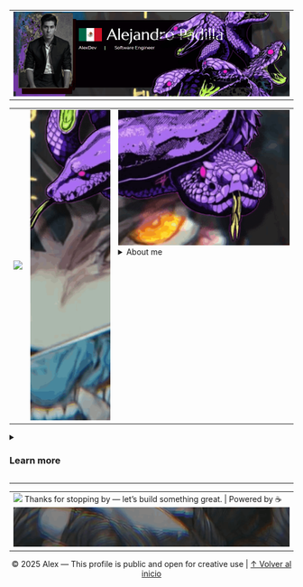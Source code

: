 <!-- About me -->
<table width="100%">
  <tr>
    <td>
      <img src="assets/2.gif">
    </td>
  </tr>
</table>
<table width="100%">
  <tr>
    <td><img src="assets/3.1.gif"></td>
    <td><img src="assets/3.3.gif"></td>
    <td valign="top">
      <img src="assets/ser.gif">
      <details>
      <summary>About me</summary>
      <pre>Hi, i'm Alex, a Software and Network<br>Design Engineer. I'm currently<br>training as a Full Stack Web Developer<br>combining visual thinking, logical<br>structure, and results. I'm certified<br>in Project Management, and deeply<br>passionate about video game<br>development, technological innovation<br>and biomechatronics. I believe in<br>designing solutions that are as clear<br>as they are functional-blending<br>creativity with logic.</pre>          
      </details>
    </
td>
  </tr>
</table>
<!-- Main -->
<details>
<summary><h3>Learn more</h3></summary>

[![Music](https://img.shields.io/badge/Coding%20Vibes-Nighttime%20Disguise-orange?style=flat-square&logo=spotify)](https://open.spotify.com/track/2cXtLOiUWyCDebAT65p5cJ)

<!-- Skills -->
  <details>
  <summary><h2>Development Toolkit</h2></summary>
  <!-- Languages -->
  <p>
    <strong>Languages:</strong><br>
    <img src="https://skillicons.dev/icons?i=js,html,css,java,py,bash,typescript" />
    <img src="https://img.shields.io/badge/Apex-%234A154B?style=for-the-badge&logo=salesforce&logoColor=white" />
  </p>
  <!-- Frontend -->
  <p>
    <strong>Frontend:</strong><br>
    <img src="https://skillicons.dev/icons?i=react,vue,angular,bootstrap,tailwind" />
    <img src="https://img.shields.io/badge/LWC-00A1E0?style=for-the-badge&logo=salesforce&logoColor=white" />
  </p>
  <!-- Backend -->
  <p>
    <strong>Backend:</strong><br>
    <img src="https://skillicons.dev/icons?i=nodejs,express" />
    <img src="https://img.shields.io/badge/Salesforce-00A1E0?style=for-the-badge&logo=salesforce&logoColor=white" />
  </p>
  <!-- Databases -->
  <p>
    <strong>Databases:</strong><br>
    <img src="https://skillicons.dev/icons?i=mysql,postgres,mongodb,firebase" />
  </p>
  <!-- Tools & DevOps -->
  <p>
    <strong>Tools & DevOps:</strong><br>
    <img src="https://skillicons.dev/icons?i=git,github,vscode,linux,postman,jest" />
  </p>
  <!-- CAD / Maker Tools -->
  <p>
    <strong>Design & Maker Tools:</strong><br>
    <img src="https://img.shields.io/badge/Fusion%20360-FDAD00?style=for-the-badge&logo=autodesk&logoColor=black" />
    <img src="https://img.shields.io/badge/Creality%20K1%20Max-3D%20Printer-informational?style=for-the-badge" />
  </p>
  <!-- Project Management -->
  <p>
    <strong>Project Management:</strong><br>
    <img src="https://img.shields.io/badge/Jira-0052CC?style=for-the-badge&logo=jira&logoColor=white" />
    <img src="https://img.shields.io/badge/Trello-0052CC?style=for-the-badge&logo=trello&logoColor=white" />
    <img src="https://img.shields.io/badge/Notion-000000?style=for-the-badge&logo=notion&logoColor=white" />
  </p>
  </details>

---  

<!-- Contat -->
  <details>
  <summary><h2>Find me online</h2></summary>
  <p></p>
  </details>
</details>

---

<!-- Footer -->
<table width="100%">
  <tr>
    <td>
      <img src="assets/3.7.gif">
      Thanks for stopping by — let’s build something great. | Powered by ☕
      <img src="assets/4.gif">
    </td>
  </tr>
</table>

<div align="center">

© 2025 Alex — This profile is public and open for creative use | [↑ Volver al inicio](#)

</div>
